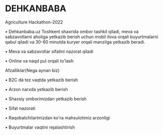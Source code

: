 # DEHKANBABA
Agriculture Hackathon-2022

•	Dehkanbaba.uz Toshkent shaxrida ombor tashkil qiladi, meva va sabzavotlarni aholiga yetkazib berish uchun mobil ilova orqali buyurtmalarni qabul qiladi va 30-60 minutda kuryer orqali manzilga yetkazib beradi.

•	Meva va sabzavotlar sifatini nazorat qiladi

•	Online va naqd pul orqali to'lash

 Afzalliklar(Nega aynan biz)
                    
• B2C da tez vaqtda yetkazib berish

•	Arzon narxda yetkazib berish

•	Shaxsiy omborimizdan yetkazib berish

•	Sifat nazorati

•	Raqobatchilarimizdan ko'ra mahsulotimiz arzonligi

•	Buyurtmalar vaqtini rejalashtirish
